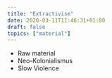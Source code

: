 ```yaml
---
title: "Extractivism"
date: 2020-03-11T11:46:31+01:00
draft: false
topics: ["material"]
---
```


- Raw material
- Neo-Kolonialismus
- Slow Violence